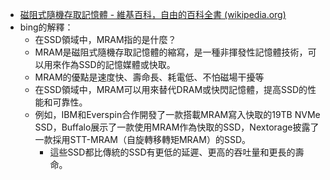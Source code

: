 - [磁阻式隨機存取記憶體 - 維基百科，自由的百科全書 (wikipedia.org)](https://zh.wikipedia.org/zh-tw/%E7%A3%81%E9%98%BB%E5%BC%8F%E9%9A%A8%E6%A9%9F%E5%AD%98%E5%8F%96%E8%A8%98%E6%86%B6%E9%AB%94)
- bing的解釋：
	- 在SSD領域中，MRAM指的是什麼？
	- MRAM是磁阻式隨機存取記憶體的縮寫，是一種非揮發性記憶體技術，可以用來作為SSD的記憶媒體或快取。
	- MRAM的優點是速度快、壽命長、耗電低、不怕磁場干擾等
	- 在SSD領域中，MRAM可以用來替代DRAM或快閃記憶體，提高SSD的性能和可靠性。
	- 例如，IBM和Everspin合作開發了一款搭載MRAM寫入快取的19TB NVMe SSD，Buffalo展示了一款使用MRAM作為快取的SSD，Nextorage披露了一款採用STT-MRAM（自旋轉移轉矩MRAM）的SSD。
		- 這些SSD都比傳統的SSD有更低的延遲、更高的吞吐量和更長的壽命。